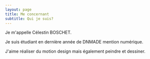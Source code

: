 ```yaml
---
layout: page
title: Me concernant
subtitle: Qui je suis?
---
```

Je m'appelle Célestin BOSCHET.

Je suis étudiant en dernière année de DNMADE mention numérique.

J'aime réaliser du motion design mais également peindre et dessiner.


